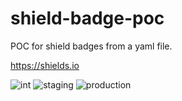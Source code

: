# shield-badge-poc
POC for shield badges from a yaml file.

https://shields.io

![int](https://img.shields.io/badge/dynamic/yaml?color=lightgrey&label=int&query=int&url=https%3A%2F%2Fraw.githubusercontent.com%2Fzenyui%2Fshield-badge-poc%2Fmaster%2Fsome-service.yml)
![staging](https://img.shields.io/badge/dynamic/yaml?color=lightgrey&label=staging&query=staging&url=https%3A%2F%2Fraw.githubusercontent.com%2Fzenyui%2Fshield-badge-poc%2Fmaster%2Fsome-service.yml)
![production](https://img.shields.io/badge/dynamic/yaml?color=lightgrey&label=production&query=production&url=https%3A%2F%2Fraw.githubusercontent.com%2Fzenyui%2Fshield-badge-poc%2Fmaster%2Fsome-service.yml)
